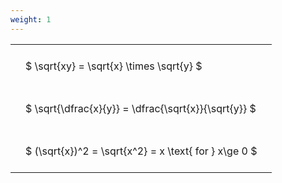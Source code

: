 ```yaml
---
weight: 1
---
```


<style type="text/css">
#T_2c4d7 th.col_heading {
  text-align: left;
  font-size: 1em;
}
#T_2c4d7 td {
  text-align: left;
  font-size: 1em;
  padding: 1.5em;
}
</style>
<table id="T_2c4d7">
  <thead>
  </thead>
  <tbody>
    <tr>
      <td id="T_2c4d7_row0_col0" class="data row0 col0" >$ \sqrt{xy} = \sqrt{x} \times \sqrt{y} $</td>
    </tr>
    <tr>
      <td id="T_2c4d7_row1_col0" class="data row1 col0" >$ \sqrt{\dfrac{x}{y}} = \dfrac{\sqrt{x}}{\sqrt{y}} $</td>
    </tr>
    <tr>
      <td id="T_2c4d7_row2_col0" class="data row2 col0" >$ (\sqrt{x})^2 = \sqrt{x^2} = x \text{ for } x\ge 0 $</td>
    </tr>
  </tbody>
</table>
